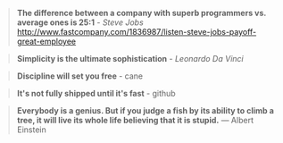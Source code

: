 > **The difference between a company with superb programmers vs. average ones is 25:1** - _Steve Jobs_
http://www.fastcompany.com/1836987/listen-steve-jobs-payoff-great-employee

> **Simplicity is the ultimate sophistication** - _Leonardo Da Vinci_

> **Discipline will set you free** - cane

> **It's not fully shipped until it's fast** - github

> **Everybody is a genius. But if you judge a fish by its ability to climb a tree, it will live its whole life believing that it is stupid.** ― Albert Einstein
